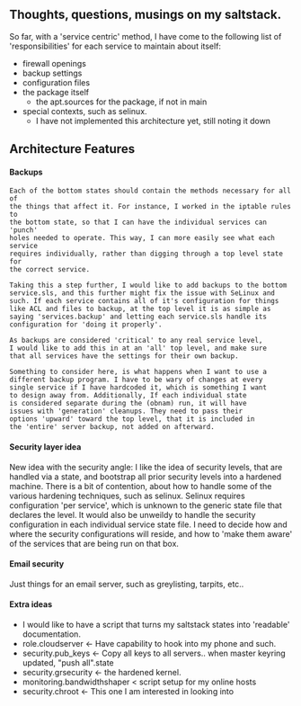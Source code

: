 
## Thoughts, questions, musings on my saltstack.

So far, with a 'service centric' method, I have come to the following
list of 'responsibilities' for each service to maintain about itself:

  - firewall openings
  - backup settings
  - configuration files
  - the package itself
    - the apt.sources for the package, if not in main
  - special contexts, such as selinux.
    - I have not implemented this architecture yet, still noting it down


## Architecture Features

#### Backups
    Each of the bottom states should contain the methods necessary for all of
    the things that affect it. For instance, I worked in the iptable rules to
    the bottom state, so that I can have the individual services can 'punch'
    holes needed to operate. This way, I can more easily see what each service
    requires individually, rather than digging through a top level state for
    the correct service.

    Taking this a step further, I would like to add backups to the bottom
    service.sls, and this further might fix the issue with SeLinux and
    such. If each service contains all of it's configuration for things
    like ACL and files to backup, at the top level it is as simple as
    saying 'services.backup' and letting each service.sls handle its
    configuration for 'doing it properly'.

    As backups are considered 'critical' to any real service level,
    I would like to add this in at an 'all' top level, and make sure
    that all services have the settings for their own backup.

    Something to consider here, is what happens when I want to use a
    different backup program. I have to be wary of changes at every
    single service if I have hardcoded it, which is something I want
    to design away from. Additionally, If each individual state
    is considered separate during the (obnam) run, it will have
    issues with 'generation' cleanups. They need to pass their
    options 'upward' toward the top level, that it is included in
    the 'entire' server backup, not added on afterward.



#### Security layer idea
  New idea with the security angle: I like the idea of security levels,
  that are handled via a state, and bootstrap all prior security levels
  into a hardened machine. There is a bit of contention, about how to handle
  some of the various hardening techniques, such as selinux. Selinux
  requires configuration 'per service', which is unknown to the generic
  state file that declares the level. It would also be unweildy to handle
  the security configuration in each individual service state file. I need
  to decide how and where the security configurations will reside, and how
  to 'make them aware' of the services that are being run on that box.


#### Email security
Just things for an email server, such as greylisting, tarpits, etc..


#### Extra ideas
  - I would like to have a script that turns my saltstack states into 'readable' documentation.
  - role.cloudserver <- Have capability to hook into my phone and such.
  - security.pub_keys <- Copy all keys to all servers.. when master keyring updated, "push all".state
  - security.grsecurity <- the hardened kernel.
  - monitoring.bandwidthshaper < script setup for my online hosts
  - security.chroot <- This one I am interested in looking into
